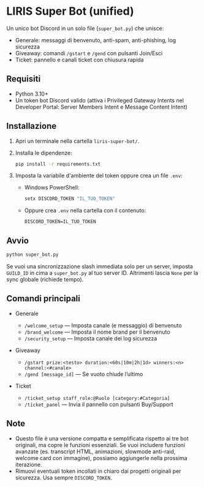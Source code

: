 # LIRIS Super Bot (unified)

Un unico bot Discord in un solo file (`super_bot.py`) che unisce:

- Generale: messaggi di benvenuto, anti-spam, anti-phishing, log sicurezza
- Giveaway: comandi `/gstart` e `/gend` con pulsanti Join/Esci
- Ticket: pannello e canali ticket con chiusura rapida

## Requisiti

- Python 3.10+
- Un token bot Discord valido (attiva i Privileged Gateway Intents nel Developer Portal: Server Members Intent e Message Content Intent)

## Installazione

1. Apri un terminale nella cartella `liris-super-bot/`.
2. Installa le dipendenze:

   ```bash
   pip install -r requirements.txt
   ```

3. Imposta la variabile d'ambiente del token oppure crea un file `.env`:

   - Windows PowerShell:
     ```powershell
     setx DISCORD_TOKEN "IL_TUO_TOKEN"
     ```
   - Oppure crea `.env` nella cartella con il contenuto:
     ```env
     DISCORD_TOKEN=IL_TUO_TOKEN
     ```

## Avvio

```bash
python super_bot.py
```

Se vuoi una sincronizzazione slash immediata solo per un server, imposta `GUILD_ID` in cima a `super_bot.py` al tuo server ID. Altrimenti lascia `None` per la sync globale (richiede tempo).

## Comandi principali

- Generale
  - `/welcome_setup` — Imposta canale (e messaggio) di benvenuto
  - `/brand_welcome` — Imposta il nome brand per il benvenuto
  - `/security_setup` — Imposta canale dei log sicurezza

- Giveaway
  - `/gstart prize:<testo> duration:<60s|10m|2h|1d> winners:<n> channel:<#canale>`
  - `/gend [message_id]` — Se vuoto chiude l’ultimo

- Ticket
  - `/ticket_setup staff_role:@Ruolo [category:#Categoria]`
  - `/ticket_panel` — Invia il pannello con pulsanti Buy/Support

## Note

- Questo file è una versione compatta e semplificata rispetto ai tre bot originali, ma copre le funzioni essenziali. Se vuoi includere funzioni avanzate (es. transcript HTML, animazioni, slowmode anti-raid, welcome card con immagine), possiamo aggiungerle nella prossima iterazione.
- Rimuovi eventuali token incollati in chiaro dai progetti originali per sicurezza. Usa sempre `DISCORD_TOKEN`.
